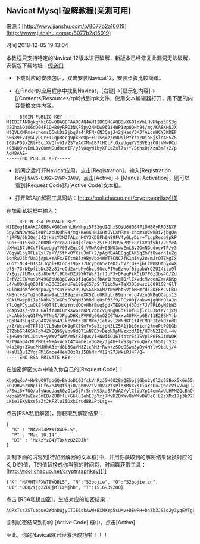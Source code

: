 ## Navicat Mysql 破解教程(亲测可用)

来源：[http://www.jianshu.com/p/8077b2a16019](http://www.jianshu.com/p/8077b2a16019)

时间 2018-12-05 19:13:04


本教程只支持特定的Navicat 12版本进行破解，新版本已经修复此漏洞无法破解，安装包下载地址：[传送门][0]


* 下载对应的安装包后，双击安装Navicat12，安装步骤比较简单。

      
* 在Finder的应用程序中找到Navicat，[右键]->[显示包内容]->[/Contents/Resources/rpk]找到rpk文件，使用文本编辑器打开，用下面的内容替换文件内容。

```LANG
-----BEGIN PUBLIC KEY-----
MIIBITANBgkqhkiG9w0BAQEFAAOCAQ4AMIIBCQKCAQB8vXG0ImYhLHvHhpi5FS3g
d2QhxSQiU6dQ04F1OHB0yRRQ3NXF5py2NNDw962i4WP1zpUOHh94/mg/KA8KHNJX
HtQVLXMRms+chomsQCwkDi2jbgUa4jRFN/6N3QejJ42jHasY3MJfALcnHCY3KDEF
h0N89FV4yGLyDLr+TLqpRecg9pkPnOp++UTSsxz/e0ONlPYrra/DiaBjsleAESZS
I69sPD9xZRt+EciXVQfybI/2SYeAdXMm1B7tHCcFlOxeUgqYV03VEqiC0jVMwRCd
+03NU3wvEmLBvGOmNGudocWIF/y3VOqyW1byXFLeZxl7s+Y/SthxOYXzu3mF+2/p
AgMBAAE=
-----END PUBLIC KEY-----
```

      
* 断网之后打开Navicat应用，点击[Registration]，输入[Registration Key]:`NAVG-UJ8Z-EVAP-JAUW`，点击[Active] -> [Manual Activation]，则可以看到[Request Code]和[Active Code]文本框。

      
* 打开RSA加解密工具网站：[http://tool.chacuo.net/cryptrsaprikey][1]

在加密私钥框中输入：

```LANG
-----BEGIN RSA PRIVATE KEY-----
MIIEogIBAAKCAQB8vXG0ImYhLHvHhpi5FS3gd2QhxSQiU6dQ04F1OHB0yRRQ3NXF
5py2NNDw962i4WP1zpUOHh94/mg/KA8KHNJXHtQVLXMRms+chomsQCwkDi2jbgUa
4jRFN/6N3QejJ42jHasY3MJfALcnHCY3KDEFh0N89FV4yGLyDLr+TLqpRecg9pkP
nOp++UTSsxz/e0ONlPYrra/DiaBjsleAESZSI69sPD9xZRt+EciXVQfybI/2SYeA
dXMm1B7tHCcFlOxeUgqYV03VEqiC0jVMwRCd+03NU3wvEmLBvGOmNGudocWIF/y3
VOqyW1byXFLeZxl7s+Y/SthxOYXzu3mF+2/pAgMBAAECggEAK5qZbYt8wenn1uZg
6onRwJ5bfUaJjApL+YAFx/ETtm83z9ByVbx4WWT7CNC7fK1nINy20/mJrOTZkgIx
x6otiNC4+DIsACJqol+RLoo8I9pk77Ucybn65ZteOz7hVZIU+8j6LzW0KDt6yowX
e75r7G/NEpfibNc3Zz81+oDd2x+bHyGbzc9QcePIVuEzkof6jgpbWrQZU14itx9l
VxEgj/fbMccvBx8brR/l9ClmDZd9Y6TWsF1rfJpF3+DPeqFkKCiD7PGz3bs4O/Zd
ZrfV21ZNVusBW49G6bU63gQVKsOf1qGo3efbAW1HVxgTQ/lExVdcMvdenZm+ADKp
L4/wUQKBgQDOfBjn3OC2IerUFu18EgCS7pSjTSibXw+TeX3D5zwszLC091G2rGlT
5DihBUhMfesNdpoZynrs4YB6Sz9C3wSGAB8AM/tNvPhtSVtbMHmrdT2DEEKCvLkO
RNBnt+8aTu2hGRanw9aL1189gzwrmXK5ZuuURfgLrB9ihrvjo4VznQKBgQCapx13
dEA1MwapBiIa3k8hVBCoGPsEPWqM33RBdUqUsP33f9/PCx00j/akwmjgQNnBlAJo
Y7LOqPCyiwOkEf40T4IlHdzYntWQQvHhfBwqSgdkTE9tKj43Ddr7JVFRL6yMSbW3
9qAp5UX/+VzOLGAlfzJ8CBnkXwGrnKPCVbnZvQKBgQCd+iof80jlcCu3GteVrjxM
LkcAbb8cqG1FWpVTNe4/JFgqDHKzPVPUgG6nG2CGTWxxv4UFKHpGE/11E28SHYjb
cOpHAH5LqsGy84X2za649JkcVmtclUFMXm/Ietxvl2WNdKF1t4rFMQFIEckOXnd8
y/Z/Wcz+OTFF82l7L5ehrQKBgFXl9m7v6e3ijpN5LZ5A1jDL0Yicf2fmePUP9DGb
ZTZbbGR46SXFpY4ZXEQ9GyVbv9dOT1wN7DXvDeoNXpNVzxzdAIt/H7hN2I8NL+4v
EjHG9n4WCJO4v9+yWWvfWWA/m5Y8JqusV1+N0iiQJ6T4btrE4JSVp1P6FSJtmWOK
W/T9AoGAcMhPMCL+N+AvWcYt4Y4mhelvDG8e/Jj4U+lwS3g7YmuQuYx7h5tjrS33
w4o20g/3XudPMJHhA3z+d8b3GaVM3ZtcRM3+Rvk+zSOcGSwn3yDy4NYlv9bdUj/4
H+aU1Qu1ZYojFM1Gmbe4HeYDOzRsJ5BhNrrV12h27JWkiRJ4F/Q=
-----END RSA PRIVATE KEY-----
```

在加密解密文本中输入你自己的[Request Code]：

```LANG
XbeQqKpAyHW8UO9TooGQvBYdoD163fckVnRzJ5HCO28aQE5pjjGbn2yOl2o55Box5k6n55oX1aRK
kO99Rwp2UNpTiLf67n49QtigiU/nhBvZ1vIOV7ztsPlhXMkXxK1iarsUoZQhecVivVwqLJ/gA2y5
bFSwi6+7UQ/ufyWucUaqR0zOlw3jFr5r/K93xa8FFdAG/ylCliuYp14emAwULHPM2QcBhOheSmEI
webaW5W1wEaxJmEB/2BBflU+G6luIohEJpYxj7MvHZDKWvHaWKvDWJeC+LZsXMxI7j3kP70wwycf
LKie1EKyNxs5zZt2KF2lu15DxkCrudBRLPtLsg==
```

点击[RSA私钥解密]，则获取到解密结果：

```LANG
{
  "K" : "NAVHT4PXWT8WQBL5",
  "P" : "Mac 10.14",
  "DI" : "MzkzYzQ4YTQxNzU2ZDJh"
}
```

复制下面的内容到[待加密解密的文本框]中，并用你获取到的解密结果替换对应的 K, DI的值，T的值替换成你当前的时间戳，时间戳获取工具：[http://tool.chacuo.net/cryptrsaprikey][1]

```LANG
{"K":"NAVHT4PXWT8WQBL5", "N":"52pojie", "O":"52pojie.cn", "DI":"ODQ2Yjg2ZDBjMTEzMjhh", "T":1516939200}
```

点击 [RSA私钥加密]，生成对应的加密结果：

```LANG
AOPxTssZSTuboue2WdnDWjyCTIE6skAwW+BXMXYp5sUMv+DEwPH+b4Zk3JS5q2y3yqEVTgExxVFeAUPNmbsOjwTVB9fXPwwgFepE4ld6fO+vRNRDFhYKljJUpVy/gmndYjZpta+1ggSGpcXPLPTSbSw9tqA0KMa9oI6KQFkOyWQePCm87znztCZAXiqy0pLnNuqzaAMQV7lfVC220ve60NCLUfGNmbddulsWbhFIZiUFFhvqHnyRcMUVaLKxh7NoaCmkN+vqwEIEDow/ZJzMUAm6TMIE/dHhyu+o4/CYRIARVG0XAnrPTn5PyDx8NfBNNMxYlrmHOlY20f6JVRZs5w==
```

复制加密结果到你的 [Active Code] 框中，点击[Active]


至此，你的Navicat就已经激活成功啦！！！


[0]: https://u18945853.ctfile.com/fs/18945853-323062464
[1]: http://tool.chacuo.net/cryptrsaprikey
[2]: http://tool.chacuo.net/cryptrsaprikey
